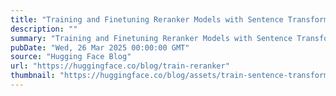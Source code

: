 ```yaml
---
title: "Training and Finetuning Reranker Models with Sentence Transformers v4"
description: ""
summary: "Training and Finetuning Reranker Models with Sentence Transformers v4 Sentence Transformers is a Pyt..."
pubDate: "Wed, 26 Mar 2025 00:00:00 GMT"
source: "Hugging Face Blog"
url: "https://huggingface.co/blog/train-reranker"
thumbnail: "https://huggingface.co/blog/assets/train-sentence-transformers/st-hf-thumbnail.png"
---
```


